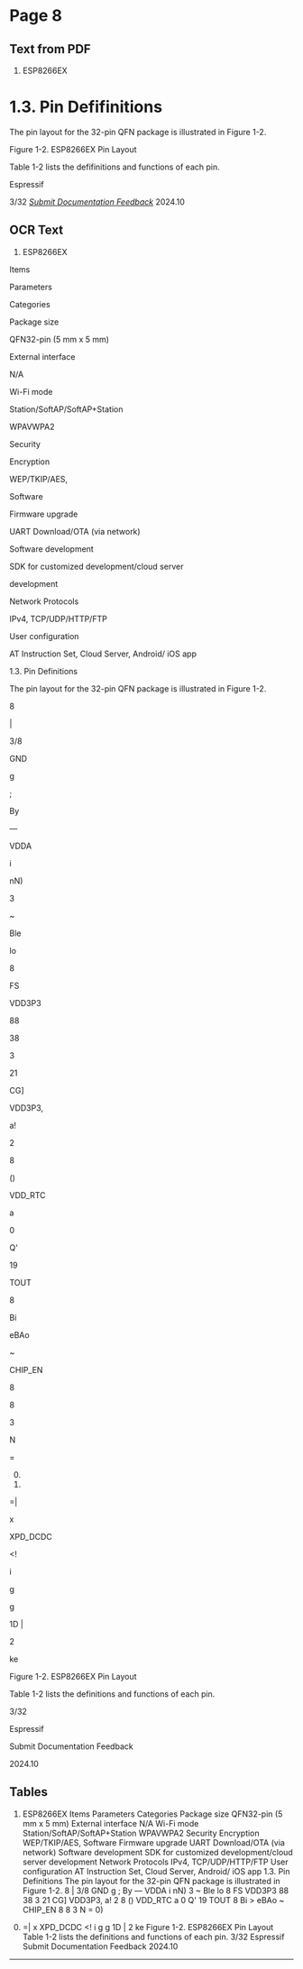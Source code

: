 # Page 8

## Text from PDF

1. ESP8266EX




# 1.3. Pin Defifinitions

The pin layout for the 32-pin QFN package is illustrated in Figure 1-2.

Figure 1-2. ESP8266EX Pin Layout

Table 1-2 lists the defifinitions and functions of each pin.


Espressif


3/32
*[Submit Documentation Feedback](https://www.espressif.com/en/company/documents/documentation_feedback?docId=2667&sections=&version=2.8)* 2024.10



## OCR Text

1. ESP8266EX

Items

Parameters

Categories

Package size

QFN32-pin (5 mm x 5 mm)

External interface

N/A

Wi-Fi mode

Station/SoftAP/SoftAP+Station

WPAVWPA2

Security

Encryption

WEP/TKIP/AES,

Software

Firmware upgrade

UART Download/OTA (via network)

Software development

SDK for customized development/cloud server

development

Network Protocols

IPv4, TCP/UDP/HTTP/FTP

User configuration

AT Instruction Set, Cloud Server, Android/ iOS app

1.3. Pin Definitions

The pin layout for the 32-pin QFN package is illustrated in Figure 1-2.

8

|

3/8

GND

g

;

By

—

VDDA

i

nN)

3

~

Ble

lo

8

FS

VDD3P3

88

38

3

21

CG]

VDD3P3,

a!

2

8

()

VDD_RTC

a

0

Q'

19

TOUT

8

Bi

>

eBAo

~

CHIP_EN

8

8

3

N

=

0)

00)

=|

x

XPD_DCDC

<!

i

g

g

1D |

2

ke

Figure 1-2. ESP8266EX Pin Layout

Table 1-2 lists the definitions and functions of each pin.

3/32

Espressif

Submit Documentation Feedback

2024.10

## Tables

1. ESP8266EX
Items Parameters Categories
Package size QFN32-pin (5 mm x 5 mm)
External interface N/A
Wi-Fi mode Station/SoftAP/SoftAP+Station
WPAVWPA2 Security
Encryption WEP/TKIP/AES,
Software Firmware upgrade UART Download/OTA (via network)
Software development
SDK for customized development/cloud server
development
Network Protocols IPv4, TCP/UDP/HTTP/FTP
User configuration AT Instruction Set, Cloud Server, Android/ iOS app
1.3. Pin Definitions
The pin layout for the 32-pin QFN package is illustrated in Figure 1-2.
8 | 3/8
GND g ; By
—
VDDA i nN)
3 ~
Ble
lo 8
FS VDD3P3
88 38
3 21
CG] VDD3P3, a! 2 8
() VDD_RTC a 0 Q'
19
TOUT 8 Bi >
eBAo
~
CHIP_EN 8 8 3 N
= 0)
00) =| x XPD_DCDC <! i
g g
1D | 2 ke
Figure 1-2. ESP8266EX Pin Layout
Table 1-2 lists the definitions and functions of each pin.
3/32
Espressif Submit Documentation Feedback 2024.10


---

